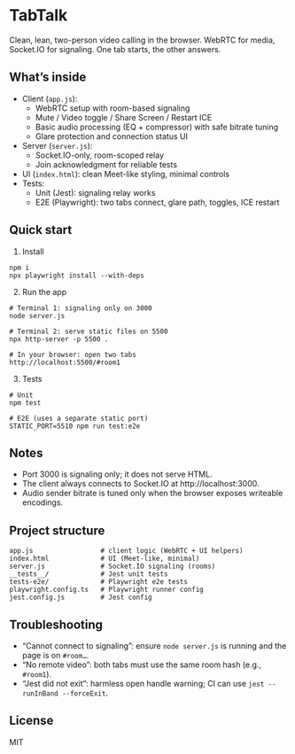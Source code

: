 # TabTalk

Clean, lean, two-person video calling in the browser. WebRTC for media, Socket.IO for signaling. One tab starts, the other answers.

## What’s inside
- Client (`app.js`):
  - WebRTC setup with room-based signaling
  - Mute / Video toggle / Share Screen / Restart ICE
  - Basic audio processing (EQ + compressor) with safe bitrate tuning
  - Glare protection and connection status UI
- Server (`server.js`):
  - Socket.IO-only, room-scoped relay
  - Join acknowledgment for reliable tests
- UI (`index.html`): clean Meet-like styling, minimal controls
- Tests:
  - Unit (Jest): signaling relay works
  - E2E (Playwright): two tabs connect, glare path, toggles, ICE restart

## Quick start
1) Install
```
npm i
npx playwright install --with-deps
```

2) Run the app
```
# Terminal 1: signaling only on 3000
node server.js

# Terminal 2: serve static files on 5500
npx http-server -p 5500 .

# In your browser: open two tabs
http://localhost:5500/#room1
```

3) Tests
```
# Unit
npm test

# E2E (uses a separate static port)
STATIC_PORT=5510 npm run test:e2e
```

## Notes
- Port 3000 is signaling only; it does not serve HTML.
- The client always connects to Socket.IO at http://localhost:3000.
- Audio sender bitrate is tuned only when the browser exposes writeable encodings.

## Project structure
```
app.js                 # client logic (WebRTC + UI helpers)
index.html             # UI (Meet-like, minimal)
server.js              # Socket.IO signaling (rooms)
__tests__/             # Jest unit tests
tests-e2e/             # Playwright e2e tests
playwright.config.ts   # Playwright runner config
jest.config.js         # Jest config
```

## Troubleshooting
- “Cannot connect to signaling”: ensure `node server.js` is running and the page is on `#room…`.
- “No remote video”: both tabs must use the same room hash (e.g., `#room1`).
- “Jest did not exit”: harmless open handle warning; CI can use `jest --runInBand --forceExit`.

## License
MIT
